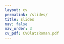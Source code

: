 ```yaml
---
layout: cv
permalink: /slides/
title: slides
nav: false
nav_order: 3
cv_pdf: CVOlatzRoman.pdf
---
```

